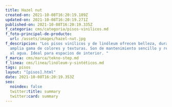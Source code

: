 ```yaml
---
title: Hazel nut
created-on: 2021-10-08T16:20:19.189Z
updated-on: 2021-10-08T16:20:19.271Z
published-on: 2021-10-08T16:20:19.335Z
f_categoria: cms/categoria/pisos-vinilicos.md
f_foto-principal-de-producto:
  url: /assets/images/hazel-nut.jpg
f_descripcion: "Los pisos vinílicos y de linóleum ofrecen belleza, durabilidad y
  amplia gama de colores y texturas. Son de mantenimiento sencillo y resistentes
  al agua. Ideal para espacios de interior. "
f_marca: cms/marca/tekno-step.md
f_linea: cms/linea/linóleum-y-sintéticos.md
tags: pisos
layout: "[pisos].html"
date: 2021-10-08T16:20:19.353Z
seo:
  noindex: false
  twitter:title: summary
  twitter:card: summary
---
```

